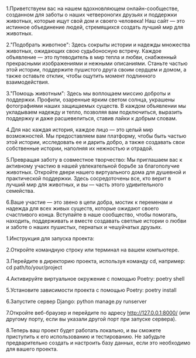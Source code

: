 1.Приветствуем вас на нашем вдохновляющем онлайн-сообществе, созданном для заботы о наших четвероногих друзьях и поддержки животных, которые ищут свой дом и своего человека! Наш сайт — это истинное объединение людей, стремящихся создать лучший мир для животных.

2."Подобрать животное": Здесь сокрыты истории и надежды множества животных, ожидающих свою судьбоносную встречу. Каждое объявление — это путеводитель в мир тепла и любви, снабженный прекрасными изображениями и нежными описаниями. Станьте частью этой истории, поддержите пушистого друга своим сердцем и домом, а также оставьте отклик, чтобы ощутить момент подлинного взаимодействия.

3."Помощь животным": Здесь мы воплощаем миссию доброты и поддержки. Профили, озаренные ярким светом солнца, украшены фотографиями наших защищаемых существ. В каждом объявлении мы укладываем надежду и тепло, позволяя вам подключиться, выразить поддержку и даже расшевелиться, ставив лайки к добрым словам.

4.Для нас каждая история, каждое лицо — это целый мир возможностей. Мы предоставляем вам платформу, чтобы быть частью этой истории, исследовать ее и дарить добро, а также создавать свои собственные истории, наполняя их нежностью и отрадой.

5.Превращая заботу в совместное творчество: Мы приглашаем вас к активному участию в нашей увлекательной борьбе за благополучие животных. Откройте двери нашего виртуального дома для душевной и практической поддержки. Здесь сосредоточены все, кто верит в лучший мир для животных, и вы — часть этого удивительного семейства.

6.Ваше участие — это звено в цепи добра, мостик к переменам и надежда для всех живых существ, которые ожидают своего счастливого конца. Вступайте в наше сообщество, чтобы помогать, находить, поддерживать и вместе создавать светлые истории о любви и заботе о наших пушистых, пернатых и чешуйчатых друзьях.


1.Инструкция для запуска проекта:

2.Откройте командную строку или терминал на вашем компьютере.

3.Перейдите в директорию проекта, используя команду cd, например: cd path/to/your/project

4.Активируйте виртуальное окружение с помощью Poetry: poetry shell

5.Установите зависимости проекта с помощью Poetry: poetry install

6.Запустите сервер Django: python manage.py runserver

7.Откройте веб-браузер и перейдите по адресу http://127.0.0.1:8000/ (или другому порту, если вы указали другой порт при запуске сервера).

8.Теперь ваш проект будет работать локально, и вы сможете приступить к его использованию и тестированию. Не забудьте предварительно создать и настроить базу данных, если это необходимо для вашего проекта.
